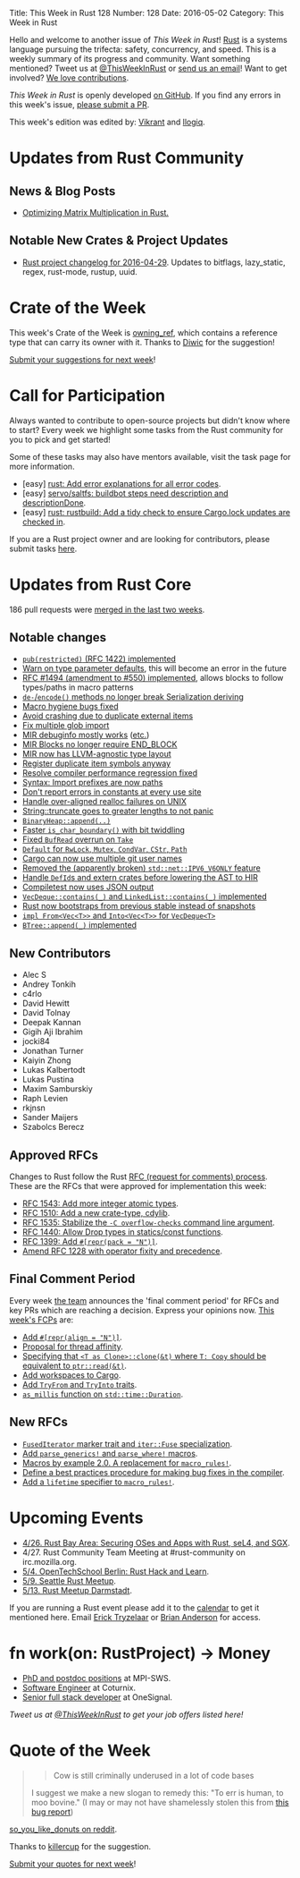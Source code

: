 Title: This Week in Rust 128
Number: 128
Date: 2016-05-02
Category: This Week in Rust

Hello and welcome to another issue of *This Week in Rust*!
[Rust](http://rust-lang.org) is a systems language pursuing the trifecta:
safety, concurrency, and speed. This is a weekly summary of its progress and
community. Want something mentioned? Tweet us at [@ThisWeekInRust](https://twitter.com/ThisWeekInRust) or [send us an
email](mailto:corey@octayn.net?subject=This%20Week%20in%20Rust%20Suggestion)!
Want to get involved? [We love
contributions](https://github.com/rust-lang/rust/blob/master/CONTRIBUTING.md).

*This Week in Rust* is openly developed [on GitHub](https://github.com/cmr/this-week-in-rust).
If you find any errors in this week's issue, [please submit a PR](https://github.com/cmr/this-week-in-rust/pulls).

This week's edition was edited by: [Vikrant](https://github.com/nasa42) and [llogiq](https://github.com/llogiq).

# Updates from Rust Community

## News & Blog Posts

* [Optimizing Matrix Multiplication in Rust.](http://www.suchin.co/2016/04/25/Matrix-Multiplication-In-Rust-Pt-1/)


## Notable New Crates & Project Updates

* [Rust project changelog for 2016-04-29](https://users.rust-lang.org/t/rust-project-changelog-for-2016-04-29/5613).
  Updates to bitflags, lazy_static, regex, rust-mode, rustup, uuid.

# Crate of the Week

This week's Crate of the Week is [owning_ref](https://crates.io/crates/owning_ref), which contains a reference type that can carry its owner with it. Thanks to [Diwic](https://users.rust-lang.org/users/diwic) for the suggestion!

[Submit your suggestions for next week][submit_crate]!

[submit_crate]: https://users.rust-lang.org/t/crate-of-the-week/2704

# Call for Participation

Always wanted to contribute to open-source projects but didn't know where to start?
Every week we highlight some tasks from the Rust community for you to pick and get started!

Some of these tasks may also have mentors available, visit the task page for more information.

* [easy] [rust: Add error explanations for all error codes](https://github.com/rust-lang/rust/issues/32777).
* [easy] [servo/saltfs: buildbot steps need description and descriptionDone](https://github.com/servo/saltfs/issues/337).
* [easy] [rust: rustbuild: Add a tidy check to ensure Cargo.lock updates are checked in](https://github.com/rust-lang/rust/issues/32901).

If you are a Rust project owner and are looking for contributors, please submit tasks [here][guidelines].

[guidelines]: https://users.rust-lang.org/t/twir-call-for-participation/4821

# Updates from Rust Core

186 pull requests were [merged in the last two weeks][merged].

[merged]: https://github.com/issues?q=is%3Apr+org%3Arust-lang+is%3Amerged+merged%3A2016-04-11..2016-04-25

## Notable changes

* [`pub(restricted)` (RFC 1422) implemented](https://github.com/rust-lang/rust/pull/32875)
* [Warn on type parameter defaults](https://github.com/rust-lang/rust/pull/32817), this will become an error in the future
* [RFC #1494 (amendment to #550) implemented](https://github.com/rust-lang/rust/pull/32945), allows blocks to follow types/paths in macro patterns
* [`de-`/`encode()` methods no longer break Serialization deriving](https://github.com/rust-lang/rust/pull/32908)
* [Macro hygiene bugs fixed](https://github.com/rust-lang/rust/pull/32923)
* [Avoid crashing due to duplicate external items](https://github.com/rust-lang/rust/pull/32970)
* [Fix multiple glob import](https://github.com/rust-lang/rust/pull/32814)
* [MIR debuginfo mostly works](https://github.com/rust-lang/rust/pull/32952) ([etc.](https://github.com/rust-lang/rust/pull/32803))
* [MIR Blocks no longer require END_BLOCK](https://github.com/rust-lang/rust/pull/33030)
* [MIR now has LLVM-agnostic type layout](https://github.com/rust-lang/rust/pull/32939)
* [Register duplicate item symbols anyway](https://github.com/rust-lang/rust/pull/32946)
* [Resolve compiler performance regression fixed](https://github.com/rust-lang/rust/pull/33064)
* [Syntax: Import prefixes are now paths](https://github.com/rust-lang/rust/pull/33044)
* [Don't report errors in constants at every use site](https://github.com/rust-lang/rust/pull/32877)
* [Handle over-aligned realloc failures on UNIX](https://github.com/rust-lang/rust/pull/32997)
* [String::truncate goes to greater lengths to not panic](https://github.com/rust-lang/rust/pull/32977)
* [`BinaryHeap::append(..)`](https://github.com/rust-lang/rust/pull/32987)
* [Faster `is_char_boundary()` with bit twiddling](https://github.com/rust-lang/rust/pull/32862)
* [Fixed `BufRead` overrun on `Take`](https://github.com/rust-lang/rust/pull/32855)
* [`Default` for `RwLock`, `Mutex`, `CondVar`, `CStr`, `Path`](https://github.com/rust-lang/rust/pull/32785)
* [Cargo can now use multiple git user names](https://github.com/rust-lang/cargo/pull/2584)
* [Removed the (apparently broken) `std::net::IPV6_V6ONLY` feature](https://github.com/rust-lang/rust/pull/33124)
* [Handle `DefId`s and extern crates before lowering the AST to HIR](https://github.com/rust-lang/rust/pull/33089)
* [Compiletest now uses JSON output](https://github.com/rust-lang/rust/pull/33020)
* [`VecDeque::contains(_)` and `LinkedList::contains(_)` implemented](https://github.com/rust-lang/rust/pull/32951)
* [Rust now bootstraps from previous stable instead of snapshots](https://github.com/rust-lang/rust/pull/32942)
* [`impl From<Vec<T>>` and `Into<Vec<T>>` for `VecDeque<T>`](https://github.com/rust-lang/rust/pull/32866)
* [`BTree::append(_)` implemented](https://github.com/rust-lang/rust/pull/32466)

## New Contributors

* Alec S
* Andrey Tonkih
* c4rlo
* David Hewitt
* David Tolnay
* Deepak Kannan
* Gigih Aji Ibrahim
* jocki84
* Jonathan Turner
* Kaiyin Zhong
* Lukas Kalbertodt
* Lukas Pustina
* Maxim Samburskiy
* Raph Levien
* rkjnsn
* Sander Maijers
* Szabolcs Berecz

## Approved RFCs

Changes to Rust follow the Rust [RFC (request for comments)
process](https://github.com/rust-lang/rfcs#rust-rfcs). These
are the RFCs that were approved for implementation this week:

* [RFC 1543: Add more integer atomic types](https://github.com/rust-lang/rfcs/pull/1543).
* [RFC 1510: Add a new crate-type, cdylib](https://github.com/rust-lang/rfcs/pull/1510).
* [RFC 1535: Stabilize the `-C overflow-checks` command line argument](https://github.com/rust-lang/rfcs/pull/1535).
* [RFC 1440: Allow Drop types in statics/const functions](https://github.com/rust-lang/rfcs/pull/1440).
* [RFC 1399: Add `#[repr(pack = "N")]`](https://github.com/rust-lang/rfcs/pull/1399).
* [Amend RFC 1228 with operator fixity and precedence](https://github.com/rust-lang/rfcs/pull/1319).

## Final Comment Period

Every week [the team](https://rust-lang.org/team.html) announces the
'final comment period' for RFCs and key PRs which are reaching a
decision. Express your opinions now. [This week's FCPs][fcp] are:

[fcp]: https://github.com/rust-lang/rfcs/labels/final-comment-period

* [Add `#[repr(align = "N")]`](https://github.com/rust-lang/rfcs/pull/1358).
* [Proposal for thread affinity](https://github.com/rust-lang/rfcs/pull/1480).
* [Specifying that `<T as Clone>::clone(&t)` where `T: Copy` should be equivalent to `ptr::read(&t)`](https://github.com/rust-lang/rfcs/pull/1521).
* [Add workspaces to Cargo](https://github.com/rust-lang/rfcs/pull/1525).
* [Add `TryFrom` and `TryInto` traits](https://github.com/rust-lang/rfcs/pull/1542).
* [`as_millis` function on `std::time::Duration`](https://github.com/rust-lang/rfcs/pull/1547).

## New RFCs

* [`FusedIterator` marker trait and `iter::Fuse` specialization](https://github.com/rust-lang/rfcs/pull/1581).
* [Add `parse_generics!` and `parse_where!` macros](https://github.com/rust-lang/rfcs/pull/1583).
* [Macros by example 2.0. A replacement for `macro_rules!`](https://github.com/rust-lang/rfcs/pull/1584).
* [Define a best practices procedure for making bug fixes in the compiler](https://github.com/rust-lang/rfcs/pull/1589).
* [Add a `lifetime` specifier to `macro_rules!`](https://github.com/rust-lang/rfcs/pull/1590/files).

# Upcoming Events

* [4/26. Rust Bay Area: Securing OSes and Apps with Rust, seL4, and SGX](http://www.meetup.com/Rust-Bay-Area/events/230271083/).
* 4/27. Rust Community Team Meeting at #rust-community on irc.mozilla.org.
* [5/4. OpenTechSchool Berlin: Rust Hack and Learn](http://www.meetup.com/opentechschool-berlin/).
* [5/9. Seattle Rust Meetup](https://www.eventbrite.com/e/mozilla-rust-seattle-meetup-tickets-12222326307?aff=erelexporg).
* [5/13. Rust Meetup Darmstadt](http://www.meetup.com/de-DE/Rust-Rhein-Main/events/230396961/).

If you are running a Rust event please add it to the [calendar] to get
it mentioned here. Email [Erick Tryzelaar][erickt] or [Brian
Anderson][brson] for access.

[calendar]: https://www.google.com/calendar/embed?src=apd9vmbc22egenmtu5l6c5jbfc%40group.calendar.google.com
[erickt]: mailto:erick.tryzelaar@gmail.com
[brson]: mailto:banderson@mozilla.com

# fn work(on: RustProject) -> Money

* [PhD and postdoc positions](http://plv.mpi-sws.org/rustbelt/) at MPI-SWS.
* [Software Engineer](http://www.coturnix.fr/en/#join) at Coturnix.
* [Senior full stack developer](http://onesignal.applytojob.com/apply/gpSzt4/Senior-Full-Stack-Developer) at OneSignal.

*Tweet us at [@ThisWeekInRust](https://twitter.com/ThisWeekInRust) to get your job offers listed here!*

# Quote of the Week

>> Cow is still criminally underused in a lot of code bases
>
> I suggest we make a new slogan to remedy this:
> "To err is human, to moo bovine."
> (I may or may not have shamelessly stolen this from [this bug report](https://bugs.launchpad.net/ubuntu/+source/apt/+bug/56125/comments/63))

[so_you_like_donuts on reddit](https://www.reddit.com/r/rust/comments/4fc6m4/from_str_to_cow/d27rv0f).

Thanks to [killercup](https://users.rust-lang.org/users/killercup) for the suggestion.

[Submit your quotes for next week][submit]!

[submit]: http://users.rust-lang.org/t/twir-quote-of-the-week/328
